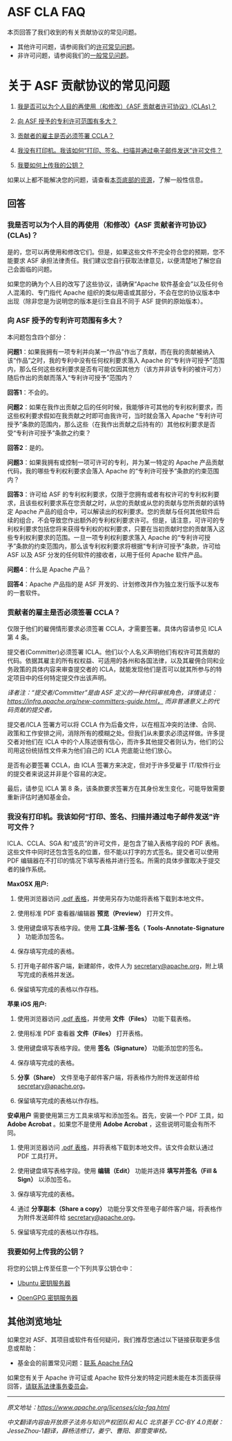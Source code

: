 # ASF CLA FAQ

本页回答了我们收到的有关贡献协议的常见问题。

* 其他许可问题，请参阅我们的[许可常见问题]( https://www.apache.org/foundation/license-faq.html)。
* 非许可问题，请参阅我们的[一般常见问题]( https://www.apache.org/foundation/faq)。

# 关于 ASF 贡献协议的常见问题
1. [我是否可以为个人目的再使用（和修改）《ASF 贡献者许可协议》(CLAs)？](###我是否可以为个人目的再使用（和修改）《ASF贡献者许可协议》(CLAs)？) 

2. [向 ASF 授予的专利许可范围有多大？](###向ASF授予的专利许可范围有多大？)

3. [贡献者的雇主是否必须签署 CCLA？](###贡献者的雇主是否必须签署CCLA？)

4. [我没有打印机。我该如何“打印、签名、扫描并通过电子邮件发送”许可文件？](###我没有打印机。我该如何“打印、签名、扫描并通过电子邮件发送”许可文件？)

5. [我要如何上传我的公钥？](###我要如何上传我的公钥？)

如果以上都不能解决您的问题，请查看[本页底部的资源](##其他浏览地址)，了解一般性信息。

## 回答

### 我是否可以为个人目的再使用（和修改）《ASF 贡献者许可协议》(CLAs)？
是的，您可以再使用和修改它们。但是，如果这些文件不完全符合您的预期，您不能要求 ASF 承担法律责任。我们建议您自行获取法律意见，以便清楚地了解您自己会面临的问题。

如果您的确为个人目的改写了这些协议，请确保“Apache 软件基金会”以及任何令人混淆的、专门指代 Apache 组织的类似用语或其部分，不会在您的协议版本中出现（除非您是为说明您的版本是衍生自且不同于 ASF 提供的原始版本）。

### 向 ASF 授予的专利许可范围有多大？
本问题包含四个部分：

**问题1**：如果我拥有一项专利并向某一“作品”作出了贡献，而在我的贡献被纳入该“作品”之时，我的专利中没有任何权利要求落入 Apache 的“专利许可授予”范围内，那么任何这些权利要求是否有可能仅因其他方（该方并非该专利的被许可方）随后作出的贡献而落入“专利许可授予”范围内？

**回答1**：不会的。

**问题2**：如果在我作出贡献之后的任何时候，我能够许可其他的专利权利要求，而这些权利要求假如在我贡献之时即可由我许可，当时就会落入 Apache “专利许可授予”条款的范围内，那么这些（在我作出贡献之后持有的）其他权利要求是否受“专利许可授予”条款之约束？

**回答2**：是的。

**问题3**：如果我拥有或控制一项可许可的专利，并为某一特定的 Apache 产品贡献代码，我的哪些专利权利要求会落入 Apache 的“专利许可授予”条款的约束范围内？

**回答3**：许可给 ASF 的专利权利要求，仅限于您拥有或者有权许可的专利权利要求，且该些权利要求系在您贡献之时，从您的贡献或从您的贡献与您所贡献的该特定 Apache 产品的组合中，可以解读出的权利要求。您的贡献与任何其他软件后续的组合，不会导致您作出额外的专利权利要求许可。但是，请注意，可许可的专利权利要求包括您将来获得专利权的权利要求，只要在当初贡献时您的贡献落入这些专利权利要求的范围。一旦一项专利权利要求落入 Apache 的“专利许可授予”条款的约束范围内，那么该专利权利要求将根据“专利许可授予”条款，许可给 ASF 以及 ASF 分发的任何软件的接收者，以用于任何 Apache 软件产品。

**问题4**：什么是 Apache 产品？

**回答4**：Apache 产品指的是 ASF 开发的、计划修改并作为独立发行版予以发布的一套软件。

### 贡献者的雇主是否必须签署 CCLA？
仅限于他们的雇佣情形要求必须签署 CCLA，才需要签署。具体内容请参见 ICLA 第 4 条。

提交者(Committer)必须签署 ICLA。他们以个人名义声明他们有权许可其贡献的代码。依据其雇主的所有权权益、可适用的各州和各国法律，以及其雇佣合同和业务政策的具体内容来审查提交者的 ICLA，就能发现他们是否可以就其所参与的特定项目中的任何特定提交作出该声明。

_译者注：“提交者/Committer”是由 ASF 定义的一种代码审核角色，详情请见：https://infra.apache.org/new-committers-guide.html， 而非普通意义上的代码贡献的提交者。_

提交者/ICLA 签署方可以将 CCLA 作为后备文件，以在相互冲突的法律、合同、政策和工作安排之间，消除所有的模糊之处。但我们从未要求必须这样做。许多提交者对他们在 ICLA 中的个人陈述很有信心，而许多其他提交者则认为，他们的公司用这份统括性文件来为他们自己的 ICLA 兜底能让他们放心。

是否有必要签署 CCLA，由 ICLA 签署方来决定，但对于许多受雇于 IT/软件行业的提交者来说这并非是个容易的决定。

最后，请参见 ICLA 第 8 条，该条款要求签署方在其身份发生变化，可能导致需要重新评估时通知基金会。

### 我没有打印机。我该如何“打印、签名、扫描并通过电子邮件发送”许可文件？
ICLA、CCLA、SGA 和“成员”的许可文件，是包含了输入表格字段的 PDF 表格。这些文件中同时还包含签名的位置，但不能以打字的方式签名。提交者可以使用 PDF 编辑器在不打印的情况下填写表格并进行签名。所需的具体步骤取决于提交者的操作系统。

**MaxOSX 用户:**
1. 使用浏览器访问 [.pdf 表格](https://www.apache.org/licenses/contributor-agreements.html)，并使用另存为功能将表格下载到本地文件。
   
2. 使用标准 PDF 查看器/编辑器 **预览（Preview）** 打开文件。

3. 使用键盘填写表格字段。使用 **工具-注解-签名（ Tools-Annotate-Signature ）** 功能添加签名。

4. 保存填写完成的表格。

5. 打开电子邮件客户端，新建邮件，收件人为 secretary@apache.org，附上填写完成的表格并发送。

6. 保留填写完成的表格以作存档。

**苹果 iOS 用户:**

1. 使用浏览器访问 [.pdf 表格](https://www.apache.org/licenses/contributor-agreements.html)，并使用 **文件（Files）** 功能下载表格。

2. 使用标准 PDF 查看器 **文件（Files）** 打开表格。

3. 使用键盘填写表格字段。使用 **签名（Signature）** 功能添加您的签名。

4. 保存填写完成的表格。

5.  **分享（Share）** 文件至电子邮件客户端，将表格作为附件发送邮件给 secretary@apache.org。

6. 保留填写完成的表格以作存档。

**安卓用户** 需要使用第三方工具来填写和添加签名。首先，安装一个 PDF 工具，如 **Adobe Acrobat** 。如果您不是使用 **Adobe Acrobat** ，这些说明可能会有所不同。

1. 使用浏览器访问 [.pdf 表格](https://www.apache.org/licenses/contributor-agreements.html)，并将表格下载到本地文件。该文件会默认通过 PDF 工具打开。

2. 使用键盘填写表格字段。使用 **编辑（Edit）** 功能并选择 **填写并签名（Fill & Sign）** 以添加签名。

3. 保存填写完成的表格。

4. 通过 **分享副本（Share a copy）** 功能分享文件至电子邮件客户端，将表格作为附件发送邮件给 secretary@apache.org。

5. 保留填写完成的表格以作存档。

### 我要如何上传我的公钥？

将您的公钥上传至任意一个下列共享公钥仓中：

* [Ubuntu 密钥服务器](https://keyserver.ubuntu.com/)

* [OpenGPG 密钥服务器](https://keys.openpgp.org/)


## 其他浏览地址

如果您对 ASF、其项目或软件有任何疑问，我们推荐您通过以下链接获取更多信息或帮助：

* 基金会的前置常见问题：[联系 Apache FAQ](https://www.apache.org/foundation/faq)

如果您有关于 Apache 许可证或 Apache 软件分发的特定问题未能在本页面获得回答，[请联系法律事务委员会](https://www.apache.org/legal/)。

---

_原文地址：https://www.apache.org/licenses/cla-faq.html_

_中文翻译内容由开放原子法务与知识产权团队和 ALC 北京基于 CC-BY 4.0贡献：JesseZhou-1翻译，薛杨洁修订，姜宁、曹阳、郭雪雯审校。_
  
